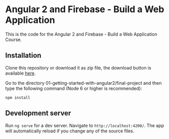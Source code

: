 # Angular 2 and Firebase - Build a Web Application
This is the code for the Angular 2 and Firebase - Build a Web Application Course.

## Installation
Clone this repository or download it as zip file, the download button is available [here](https://github.com/angular-university/courses).

Go to the directory 01-getting-started-with-angular2/final-project and then type the following command (Node 6 or higher is recommended):

    npm install

## Development server
Run `ng serve` for a dev server. Navigate to `http://localhost:4200/`. The app will automatically reload if you change any of the source files.
